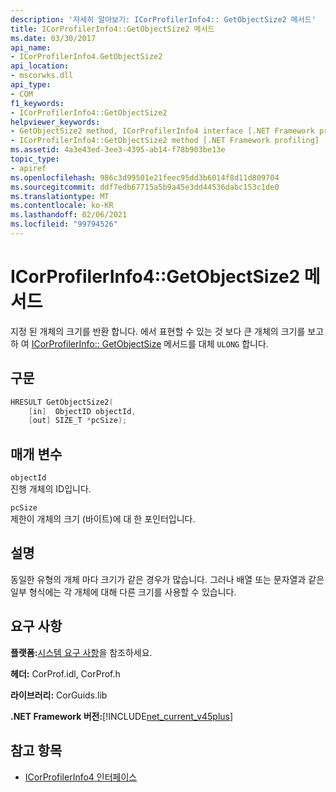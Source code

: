 ```yaml
---
description: '자세히 알아보기: ICorProfilerInfo4:: GetObjectSize2 메서드'
title: ICorProfilerInfo4::GetObjectSize2 메서드
ms.date: 03/30/2017
api_name:
- ICorProfilerInfo4.GetObjectSize2
api_location:
- mscorwks.dll
api_type:
- COM
f1_keywords:
- ICorProfilerInfo4::GetObjectSize2
helpviewer_keywords:
- GetObjectSize2 method, ICorProfilerInfo4 interface [.NET Framework profiling]
- ICorProfilerInfo4::GetObjectSize2 method [.NET Framework profiling]
ms.assetid: 4a3e43ed-3ee3-4395-ab14-f78b903be13e
topic_type:
- apiref
ms.openlocfilehash: 986c3d99501e21feec95dd3b6014f8d11d809704
ms.sourcegitcommit: ddf7edb67715a5b9a45e3dd44536dabc153c1de0
ms.translationtype: MT
ms.contentlocale: ko-KR
ms.lasthandoff: 02/06/2021
ms.locfileid: "99794526"
---
```

# <a name="icorprofilerinfo4getobjectsize2-method"></a>ICorProfilerInfo4::GetObjectSize2 메서드

지정 된 개체의 크기를 반환 합니다. 에서 표현할 수 있는 것 보다 큰 개체의 크기를 보고 하 여 [ICorProfilerInfo:: GetObjectSize](icorprofilerinfo-getobjectsize-method.md) 메서드를 대체 `ULONG` 합니다.  
  
## <a name="syntax"></a>구문  
  
```cpp  
HRESULT GetObjectSize2(  
    [in]  ObjectID objectId,  
    [out] SIZE_T *pcSize);  
```  
  
## <a name="parameters"></a>매개 변수  

 `objectId`  
 진행 개체의 ID입니다.  
  
 `pcSize`  
 제한이 개체의 크기 (바이트)에 대 한 포인터입니다.  
  
## <a name="remarks"></a>설명  

 동일한 유형의 개체 마다 크기가 같은 경우가 많습니다. 그러나 배열 또는 문자열과 같은 일부 형식에는 각 개체에 대해 다른 크기를 사용할 수 있습니다.  
  
## <a name="requirements"></a>요구 사항  

 **플랫폼:**[시스템 요구 사항](../../get-started/system-requirements.md)을 참조하세요.  
  
 **헤더:** CorProf.idl, CorProf.h  
  
 **라이브러리:** CorGuids.lib  
  
 **.NET Framework 버전:**[!INCLUDE[net_current_v45plus](../../../../includes/net-current-v45plus-md.md)]  
  
## <a name="see-also"></a>참고 항목

- [ICorProfilerInfo4 인터페이스](icorprofilerinfo4-interface.md)
